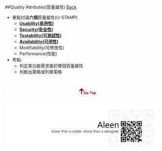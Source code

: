 ##Quality Attributes(質量屬性) [Back](./../Architecture.md)

- 重點討論**六個**質量屬性(U-STAMP)
	- [**Usability(易用性)**](./usability/usability.md)
	- [**Security(安全性)**](./security/security.md)
	- [**Testability(可測試性)**](./testability/testability.md)
	- [**Availability(可用性)**](./availability/availability.md)
	- Modifiability(可修改性)
	- Performance(性能)
- 考點:
	- 判定某功能需求屬於哪個質量屬性
	- 判斷出策略或列舉策略

<a href="#" style="left:200px;"><img src="./../../pic/gotop.png"></a>
=====
<a href="http://aleen42.github.io/" target="_blank" ><img src="./../../pic/tail.gif"></a>
